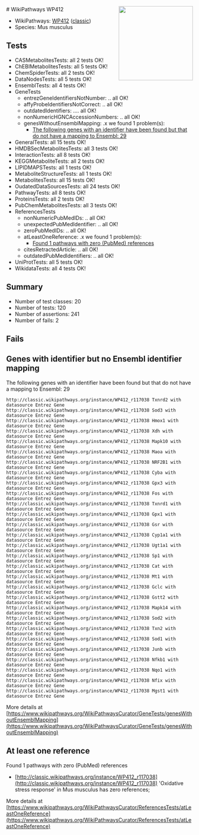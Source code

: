 <img style="float: right; width: 200px" src="https://upload.wikimedia.org/wikipedia/commons/thumb/8/83/Wplogo_with_text_500.png/640px-Wplogo_with_text_500.png" />
# WikiPathways WP412

* WikiPathways: [WP412](https://wikipathways.org/pathways/WP412) ([classic](https://classic.wikipathways.org/instance/WP412))
* Species: Mus musculus
## Tests
* CASMetabolitesTests: all 2 tests OK!
* ChEBIMetabolitesTests: all 5 tests OK!
* ChemSpiderTests: all 2 tests OK!
* DataNodesTests: all 5 tests OK!
* EnsemblTests: all 4 tests OK!
* GeneTests
    * entrezGeneIdentifiersNotNumber: .. all OK!
    * affyProbeIdentifiersNotCorrect: .. all OK!
    * outdatedIdentifiers: .... all OK!
    * nonNumericHGNCAccessionNumbers: .. all OK!
    * genesWithoutEnsemblMapping: .x we found 1 problem(s):
        * [The following genes with an identifier have been found but that do not have a mapping to Ensembl: 29](#c4e54335)
* GeneralTests: all 15 tests OK!
* HMDBSecMetabolitesTests: all 3 tests OK!
* InteractionTests: all 8 tests OK!
* KEGGMetaboliteTests: all 2 tests OK!
* LIPIDMAPSTests: all 1 tests OK!
* MetaboliteStructureTests: all 1 tests OK!
* MetabolitesTests: all 15 tests OK!
* OudatedDataSourcesTests: all 24 tests OK!
* PathwayTests: all 8 tests OK!
* ProteinsTests: all 2 tests OK!
* PubChemMetabolitesTests: all 3 tests OK!
* ReferencesTests
    * nonNumericPubMedIDs: .. all OK!
    * unexpectedPubMedIdentifier: .. all OK!
    * zeroPubMedIDs: .. all OK!
    * atLeastOneReference: .x we found 1 problem(s):
        * [Found 1 pathways with zero (PubMed) references](#d0a459f0)
    * citesRetractedArticle: .. all OK!
    * outdatedPubMedIdentifiers: .. all OK!
* UniProtTests: all 5 tests OK!
* WikidataTests: all 4 tests OK!


## Summary

* Number of test classes: 20
* Number of tests: 120
* Number of assertions: 241
* Number of fails: 2

## Fails

<a name="c4e54335" />

## Genes with identifier but no Ensembl identifier mapping

The following genes with an identifier have been found but that do not have a mapping to Ensembl: 29
```
http://classic.wikipathways.org/instance/WP412_r117038 Txnrd2 with datasource Entrez Gene
http://classic.wikipathways.org/instance/WP412_r117038 Sod3 with datasource Entrez Gene
http://classic.wikipathways.org/instance/WP412_r117038 Hmox1 with datasource Entrez Gene
http://classic.wikipathways.org/instance/WP412_r117038 Xdh with datasource Entrez Gene
http://classic.wikipathways.org/instance/WP412_r117038 Mapk10 with datasource Entrez Gene
http://classic.wikipathways.org/instance/WP412_r117038 Maoa with datasource Entrez Gene
http://classic.wikipathways.org/instance/WP412_r117038 NRF2B1 with datasource Entrez Gene
http://classic.wikipathways.org/instance/WP412_r117038 Cyba with datasource Entrez Gene
http://classic.wikipathways.org/instance/WP412_r117038 Gpx3 with datasource Entrez Gene
http://classic.wikipathways.org/instance/WP412_r117038 Fos with datasource Entrez Gene
http://classic.wikipathways.org/instance/WP412_r117038 Txnrd1 with datasource Entrez Gene
http://classic.wikipathways.org/instance/WP412_r117038 Gpx1 with datasource Entrez Gene
http://classic.wikipathways.org/instance/WP412_r117038 Gsr with datasource Entrez Gene
http://classic.wikipathways.org/instance/WP412_r117038 Cyp1a1 with datasource Entrez Gene
http://classic.wikipathways.org/instance/WP412_r117038 Ugt1a1 with datasource Entrez Gene
http://classic.wikipathways.org/instance/WP412_r117038 Sp1 with datasource Entrez Gene
http://classic.wikipathways.org/instance/WP412_r117038 Cat with datasource Entrez Gene
http://classic.wikipathways.org/instance/WP412_r117038 Mt1 with datasource Entrez Gene
http://classic.wikipathways.org/instance/WP412_r117038 Gclc with datasource Entrez Gene
http://classic.wikipathways.org/instance/WP412_r117038 Gstt2 with datasource Entrez Gene
http://classic.wikipathways.org/instance/WP412_r117038 Mapk14 with datasource Entrez Gene
http://classic.wikipathways.org/instance/WP412_r117038 Sod2 with datasource Entrez Gene
http://classic.wikipathways.org/instance/WP412_r117038 Txn2 with datasource Entrez Gene
http://classic.wikipathways.org/instance/WP412_r117038 Sod1 with datasource Entrez Gene
http://classic.wikipathways.org/instance/WP412_r117038 Junb with datasource Entrez Gene
http://classic.wikipathways.org/instance/WP412_r117038 Nfkb1 with datasource Entrez Gene
http://classic.wikipathways.org/instance/WP412_r117038 Nqo1 with datasource Entrez Gene
http://classic.wikipathways.org/instance/WP412_r117038 Nfix with datasource Entrez Gene
http://classic.wikipathways.org/instance/WP412_r117038 Mgst1 with datasource Entrez Gene
```

More details at [https://www.wikipathways.org/WikiPathwaysCurator/GeneTests/genesWithoutEnsemblMapping](https://www.wikipathways.org/WikiPathwaysCurator/GeneTests/genesWithoutEnsemblMapping)

<a name="d0a459f0" />

## At least one reference

Found 1 pathways with zero (PubMed) references

* [http://classic.wikipathways.org/instance/WP412_r117038](http://classic.wikipathways.org/instance/WP412_r117038) 'Oxidative stress response' in Mus musculus has zero references; 


More details at [https://www.wikipathways.org/WikiPathwaysCurator/ReferencesTests/atLeastOneReference](https://www.wikipathways.org/WikiPathwaysCurator/ReferencesTests/atLeastOneReference)

